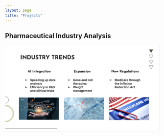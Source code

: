 ```yaml
---
layout: page
title: "Projects"
---
```

## Pharmaceutical Industry Analysis
<img src="industry trends.png">
